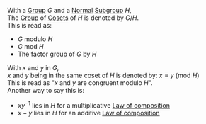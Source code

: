 With a [Group](./Group.md) $G$ and a [Normal](./Subgroup.md#Normal) [Subgroup](./Subgroup.md) $H$,  
The [Group](./Group.md) of [Cosets](./Coset.md) of $H$ is denoted by $G/H$.  
This is read as:  
- $G$ modulo $H$  
- $G$ mod $H$  
- The factor group of $G$ by $H$  
  
With $x$ and $y$ in $G$,  
$x$ and $y$ being in the same coset of $H$ is denoted by: $x\equiv y$ (mod $H$)  
This is read as "$x$ and $y$ are congruent modulo $H$".  
Another way to say this is:  
- $xy^{-1}$ lies in $H$ for a multiplicative [Law of composition](../Law-of-composition.md)  
- $x-y$ lies in $H$ for an additive [Law of composition](../Law-of-composition.md)